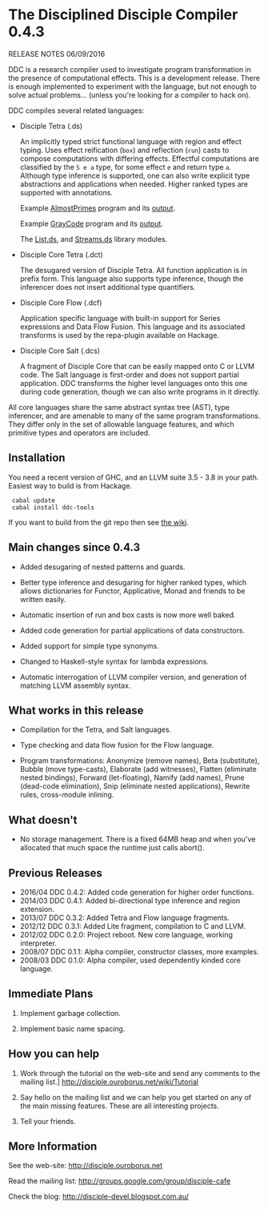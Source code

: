 # The Disciplined Disciple Compiler 0.4.3
 
RELEASE NOTES 06/09/2016

DDC is a research compiler used to investigate program transformation in the 
presence of computational effects. This is a development release. There is
enough implemented to experiment with the language, but not enough to solve
actual problems...        (unless you're looking for a compiler to hack on).

DDC compiles several related languages:

* Disciple Tetra (.ds)

   An implicitly typed strict functional language with region and effect
   typing. Uses effect reification (`box`) and reflection (`run`) casts to
   compose computations with differing effects. Effectful computations are
   classified by the `S e a` type, for some effect `e` and return type `a`.
   Although type inference is supported, one can also write explicit type
   abstractions and applications when needed. Higher ranked types are
   supported with annotations.

   Example 
     [AlmostPrimes](https://github.com/DDCSF/ddc/blob/master/demo/source/tetra/80-Rosetta/AlmostPrime/Main.ds)
     program and its 
     [output](https://github.com/DDCSF/ddc/blob/master/demo/source/tetra/80-Rosetta/AlmostPrime/Main.stdout.check).
     
     Example 
     [GrayCode](https://github.com/DDCSF/ddc/blob/master/demo/source/tetra/80-Rosetta/GrayCode/Main.ds)
     program and its 
     [output](https://github.com/DDCSF/ddc/blob/master/demo/source/tetra/80-Rosetta/GrayCode/Main.stdout.check).
     
     The [List.ds](https://github.com/DDCSF/ddc/blob/master/packages/ddc-code/tetra/base/Data/List.ds),
      and [Streams.ds](https://github.com/DDCSF/ddc/blob/master/packages/ddc-code/tetra/base/Data/Stream.ds)
     library modules.

* Disciple Core Tetra (.dct)

   The desugared version of Disciple Tetra. All function application is in
   prefix form. This language also supports type inference, though the
   inferencer does not insert additional type quantifiers. 

* Disciple Core Flow (.dcf)

   Application specific language with built-in support for Series expressions
   and Data Flow Fusion. This language and its associated transforms is used by
   the repa-plugin available on Hackage.

* Disciple Core Salt (.dcs)

   A fragment of Disciple Core that can be easily mapped onto C or LLVM code.
   The Salt language is first-order and does not support partial application.
   DDC transforms the higher level languages onto this one during code
   generation, though we can also write programs in it directly.

All core languages share the same abstract syntax tree (AST), type inferencer,
and are amenable to many of the same program transformations. They differ only
in the set of allowable language features, and which primitive types and
operators are included.

## Installation

You need a recent version of GHC, and an LLVM suite 3.5 - 3.8 in your path. Easiest way to build is from Hackage.

```
 cabal update
 cabal install ddc-tools
```

If you want to build from the git repo then see [the wiki](http://disciple.ouroborus.net).


## Main changes since 0.4.3

* Added desugaring of nested patterns and guards.

* Better type inference and desugaring for higher ranked types,  which allows dictionaries for Functor, Applicative, Monad and friends to be written easily.

* Automatic insertion of run and box casts is now more well baked.

* Added code generation for partial applications of data constructors.

* Added support for simple type synonyms.

* Changed to Haskell-style syntax for lambda expressions.

* Automatic interrogation of LLVM compiler version, and generation
  of matching LLVM assembly syntax.


## What works in this release

* Compilation for the Tetra, and Salt languages.

* Type checking and data flow fusion for the Flow language.

* Program transformations: Anonymize (remove names), Beta (substitute), 
  Bubble (move type-casts), Elaborate (add witnesses), Flatten (eliminate
  nested bindings), Forward (let-floating), Namify (add names), Prune
  (dead-code elimination), Snip (eliminate nested applications), Rewrite
  rules, cross-module inlining.


## What doesn't

* No storage management.
  There is a fixed 64MB heap and when you've allocated that much space the
  runtime just calls abort().


## Previous Releases

* 2016/04 DDC 0.4.2: Added code generation for higher order functions.
* 2014/03 DDC 0.4.1: Added bi-directional type inference and region extension.
* 2013/07 DDC 0.3.2: Added Tetra and Flow language fragments.
* 2012/12 DDC 0.3.1: Added Lite fragment, compilation to C and LLVM.
* 2012/02 DDC 0.2.0: Project reboot. New core language, working interpreter.
* 2008/07 DDC 0.1.1: Alpha compiler, constructor classes, more examples.
* 2008/03 DDC 0.1.0: Alpha compiler, used dependently kinded core language.


## Immediate Plans

1. Implement garbage collection.

2. Implement basic name spacing.


## How you can help

1. Work through the tutorial on the web-site and send any comments to the
   mailing list.] http://disciple.ouroborus.net/wiki/Tutorial

2. Say hello on the mailing list and we can help you get started on any of
   the main missing features. These are all interesting projects.

3. Tell your friends.


## More Information

See the web-site:        http://disciple.ouroborus.net
 
Read the mailing list:   http://groups.google.com/group/disciple-cafe

Check the blog:          http://disciple-devel.blogspot.com.au/
 
 
